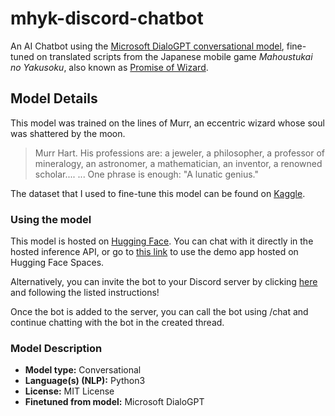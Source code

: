 # mhyk-discord-chatbot

<!-- Provide a quick summary of what the model is/does. -->

An AI Chatbot using the [Microsoft DialoGPT conversational model](https://huggingface.co/microsoft/DialoGPT-medium), fine-tuned on translated scripts from the Japanese mobile game *Mahoustukai no Yakusoku*, also known as [Promise of Wizard](https://mahoyaku.com/).

## Model Details

This model was trained on the lines of Murr, an eccentric wizard whose soul was shattered by the moon.

> Murr Hart. His professions are: a jeweler, a philosopher, a professor of mineralogy, an astronomer, a mathematician, an inventor, a renowned scholar.... ... One phrase is enough: "A lunatic genius."

The dataset that I used to fine-tune this model can be found on [Kaggle](https://www.kaggle.com/datasets/herenali/promise-of-wizard-main-story-script).

### Using the model

This model is hosted on [Hugging Face](https://huggingface.co/herenali/murr-bot). You can chat with it directly in the hosted inference API, or go to [this link](https://huggingface.co/spaces/herenali/murr-bot) to use the demo app hosted on Hugging Face Spaces.

Alternatively, you can invite the bot to your Discord server by clicking [here](https://huggingface.co/spaces/herenali/murr-discord-bot) and following the listed instructions!

Once the bot is added to the server, you can call the bot using /chat and continue chatting with the bot in the created thread.

### Model Description

<!-- Provide a longer summary of what this model is. -->

- **Model type:** Conversational
- **Language(s) (NLP):** Python3
- **License:** MIT License
- **Finetuned from model:** Microsoft DialoGPT

<!-- ### Model Sources [optional]

Provide the basic links for the model.

- **Repository:** [More Information Needed]
- **Paper [optional]:** [More Information Needed]
- **Demo [optional]:** [More Information Needed] -->
